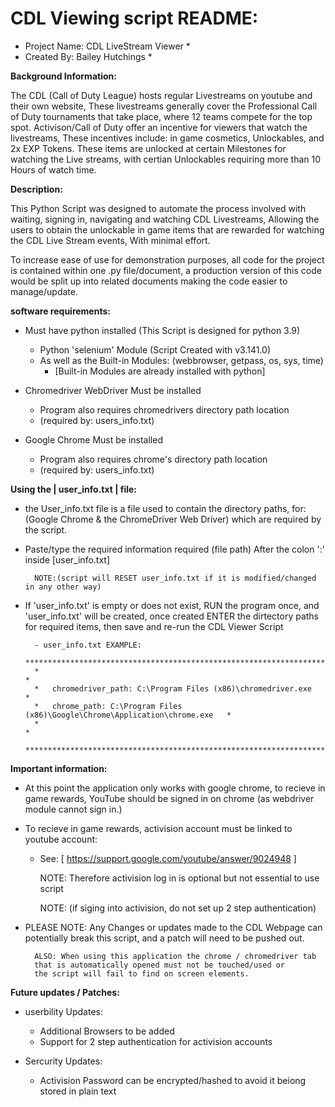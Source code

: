 # CDL Viewing script README:

* Project Name:  CDL LiveStream Viewer *
* Created By: Bailey Hutchings *

<b>Background Information: </b>

The CDL (Call of Duty League) hosts regular Livestreams on youtube and their own website, 
These livestreams generally cover the Professional Call of Duty tournaments that take place, 
where 12 teams compete for the top spot. Activison/Call of Duty offer an incentive for viewers 
that watch the livestreams, These incentives include: in game cosmetics, Unlockables, 
and 2x EXP Tokens. These items are unlocked at certain Milestones for watching the Live streams, 
with certian Unlockables requiring more than 10 Hours of watch time.


<b>Description: </b>

This Python Script was designed to automate the process involved with waiting, signing in, 
navigating and watching CDL Livestreams, Allowing the users to obtain the unlockable 
in game items that are rewarded for watching the CDL Live Stream events, With minimal effort.

To increase ease of use for demonstration purposes, all code for the project is contained
within one .py file/document, a production version of this code would be split up into related documents
making the code easier to manage/update.


<b>software requirements:</b>

- Must have python installed (This Script is designed for python 3.9)
	- Python 'selenium' Module (Script Created with v3.141.0)
	- As well as the Built-in Modules: (webbrowser, getpass, os, sys, time)
		- [Built-in Modules are already installed with python]

- Chromedriver WebDriver Must be installed
	- Program also requires chromedrivers directory path location 
	- (required by: users_info.txt)

- Google Chrome Must be installed
	- Program also requires chrome's directory path location 
	- (required by: users_info.txt)

<b>Using the | user_info.txt | file:</b>

- the User_info.txt file is a file used to contain the directory paths,
for: (Google Chrome & the ChromeDriver Web Driver) which are required by the script.

- Paste/type the required information required (file path) After the colon ':' inside [user_info.txt]

	  	NOTE:(script will RESET user_info.txt if it is modified/changed in any other way)

- If 'user_info.txt' is empty or does not exist, RUN the program once, and 'user_info.txt' 
will be created, once created ENTER the dirtectory paths for required items, 
then save and re-run the CDL Viewer Script

		- user_info.txt EXAMPLE:
		************************************************************************************
		*                                                                                  *
		*	chromedriver_path: C:\Program Files (x86)\chromedriver.exe                 *
		*	chrome_path: C:\Program Files (x86)\Google\Chrome\Application\chrome.exe   *
		*                                                                                  *
		************************************************************************************
	


<b>Important information:</b>

- At this point the application only works with google chrome, to recieve in game rewards,
 YouTube should be signed in on chrome (as webdriver module cannot sign in.)
  
- To recieve in game rewards, activision account must be linked to youtube account:
	- See: [ https://support.google.com/youtube/answer/9024948 ]

	 	NOTE: Therefore activision log in is optional but not essential to use script
	 	
	 	NOTE: (if siging into activision, do not set up 2 step authentication)

- PLEASE NOTE: Any Changes or updates made to the CDL Webpage can potentially break 
this script, and a patch will need to be pushed out.
			
		ALSO: When using this application the chrome / chromedriver tab 
		that is automatically opened must not be touched/used or
		the script will fail to find on screen elements.

	
<b>Future updates / Patches:</b>

- userbility Updates:
	- Additional Browsers to be added
	- Support for 2 step authentication for activision accounts

- Sercurity Updates:
	- Activision Password can be encrypted/hashed to avoid it beiong stored in plain text
